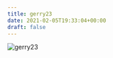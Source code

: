 ```yaml
---
title: gerry23
date: 2021-02-05T19:33:04+00:00
draft: false
---
```


![gerry23](/images/2003-14.jpg)

